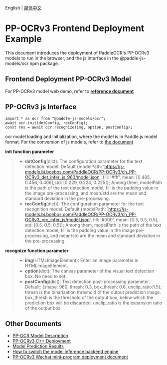English | [简体中文](README.md)
# PP-OCRv3 Frontend Deployment Example

This document introduces the deployment of PaddleOCR's PP-OCRv3 models to run in the browser, and the js interface in the @paddle-js-models/ocr npm package.


## Frontend Deployment PP-OCRv3 Model

For PP-OCRv3 model web demo, refer to [**reference document**](../../../../application/js/web_demo/)


## PP-OCRv3 js Interface

```
import * as ocr from "@paddle-js-models/ocr";
await ocr.init(detConfig, recConfig);
const res = await ocr.recognize(img, option, postConfig);
```
ocr model loading and initialization, where the model is in Paddle.js model format. For the conversion of js models, refer to [the document](../../../../application/js/web_demo/README.md)

**init function parameter**

> * **detConfig**(dict): The configuration parameter for the text detection model. Default {modelPath: 'https://js-models.bj.bcebos.com/PaddleOCR/PP-OCRv3/ch_PP-OCRv3_det_infer_js_960/model.json', fill: '#fff', mean: [0.485, 0.456, 0.406],std: [0.229, 0.224, 0.225]}; Among them, modelPath is the path of the text detection model, fill is the padding value in the image pre-processing, and mean/std are the mean and standard deviation in the pre-processing.
> * **recConfig**(dict)): The configuration parameter for the text recognition model. Default {modelPath: 'https://js-models.bj.bcebos.com/PaddleOCR/PP-OCRv3/ch_PP-OCRv3_rec_infer_js/model.json', fill: '#000', mean: [0.5, 0.5, 0.5], std: [0.5, 0.5, 0.5]}; Among them, modelPath is the path of the text detection model, fill is the padding value in the image pre-processing, and mean/std are the mean and standard deviation in the pre-processing.


**recognize function parameter**

> * **img**(HTMLImageElement): Enter an image parameter in HTMLImageElement. 
> * **option**(dict): The canvas parameter of the visual text detection box. No need to set.
> * **postConfig**(dict): Text detection post-processing parameter. Default: {shape: 960, thresh: 0.3, box_thresh: 0.6, unclip_ratio:1.5}; thresh is the binarization threshold of the output prediction image. box_thresh is the threshold of the output box, below which the prediction box will be discarded. unclip_ratio is the expansion ratio of the output box.

## Other Documents

- [PP-OCR Model Description](../../)
- [PP-OCRv3 C++ Deployment](../cpp)
- [Model Prediction Results](../../../../../docs/api/vision_results/)
- [How to switch the model inference backend engine](../../../../../docs/cn/faq/how_to_change_backend.md)
- [PP-OCRv3 Wechat mini-program deployment document](../mini_program/)

